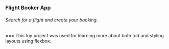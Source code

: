 ### Flight Booker App

###### Search for a flight and create your booking.

===
This toy project was used for learning more about both tdd and styling layouts using flexbox.

